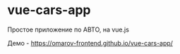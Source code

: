 # vue-cars-app
Простое приложение по АВТО,  на vue.js

Демо - https://omarov-frontend.github.io/vue-cars-app/

